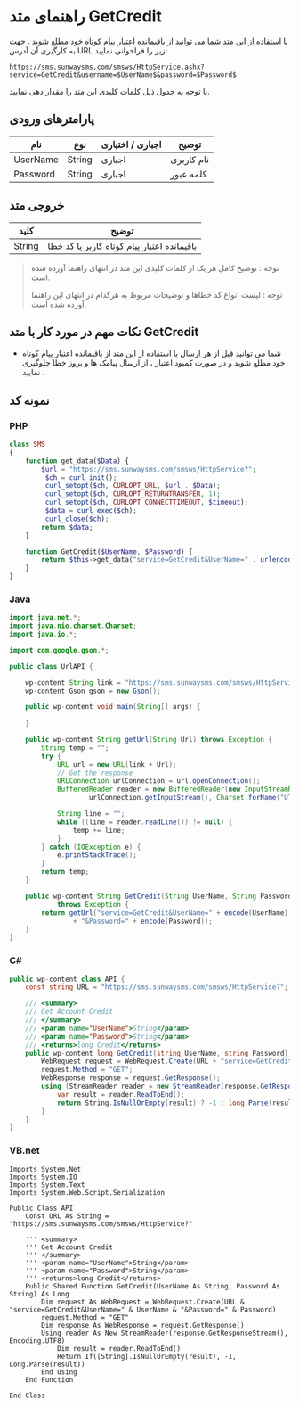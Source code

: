 # راهنمای متد GetCredit

با استفاده از این متد شما می توانید از باقیمانده اعتبار پیام کوتاه خود مطلع شوید . جهت به کارگیری آن آدرس URL زیر را فراخوانی نمایید:

```
https://sms.sunwaysms.com/smsws/HttpService.ashx?service=GetCredit&username=$UserName$&password=$Password$
```

با توجه به جدول ذیل کلمات کلیدی این متد را مقدار دهی نمایید.

## پارامترهای ورودی

| نام | نوع | اجباری / اختیاری | توضیح |
| --- | --- | --- | --- |
| UserName | String | اجباری | نام کاربری |
| Password | String | اجباری | کلمه عبور |

## خروجی متد

| کلید | توضیح |
| --- | --- |
| String | باقیمانده اعتبار پیام کوتاه کاربر یا کد خطا |

> توجه : توضیح کامل هر یک از کلمات کلیدی این متد در انتهای راهنما آورده شده است.
> 
> توجه : لیست انواع کد خطاها و توضیحات مربوط به هرکدام در انتهای این راهنما آورده شده است.

## نکات مهم در مورد کار با متد GetCredit

- شما می توانید قبل از هر ارسال با استفاده از این متد از باقیمانده اعتبار پیام کوتاه خود مطلع شوید و در صورت کمبود اعتبار ، از ارسال پیامک ها و بروز خطا جلوگیری نمایید .

## نمونه کد

### PHP

```PHP
class SMS
{
    function get_data($Data) {
        $url = "https://sms.sunwaysms.com/smsws/HttpService?";
         $ch = curl_init();
         curl_setopt($ch, CURLOPT_URL, $url . $Data);
         curl_setopt($ch, CURLOPT_RETURNTRANSFER, 1);
         curl_setopt($ch, CURLOPT_CONNECTTIMEOUT, $timeout);
         $data = curl_exec($ch);
         curl_close($ch);
        return $data;
    }

    function GetCredit($UserName, $Password) {
        return $this->get_data("service=GetCredit&UserName=" . urlencode($UserName) . "&Password=" . urlencode($Password));
    }
}
```

### Java

```Java
import java.net.*;
import java.nio.charset.Charset;
import java.io.*;

import com.google.gson.*;

public class UrlAPI {

    wp-content String link = "https://sms.sunwaysms.com/smsws/HttpService?";
    wp-content Gson gson = new Gson();

    public wp-content void main(String[] args) {
        
    }

    public wp-content String getUrl(String Url) throws Exception {
        String temp = "";
        try {
            URL url = new URL(link + Url);
            // Get the response
            URLConnection urlConnection = url.openConnection();
            BufferedReader reader = new BufferedReader(new InputStreamReader(
                    urlConnection.getInputStream(), Charset.forName("UTF-8")));

            String line = "";
            while ((line = reader.readLine()) != null) {
                temp += line;
            }
        } catch (IOException e) {
            e.printStackTrace();
        }
        return temp;
    }

    public wp-content String GetCredit(String UserName, String Password)
            throws Exception {
        return getUrl("service=GetCredit&UserName=" + encode(UserName)
                + "&Password=" + encode(Password));
    }
}
```

### C#

```C#
public wp-content class API {
    const string URL = "https://sms.sunwaysms.com/smsws/HttpService?";

    /// <summary>
    /// Get Account Credit
    /// </summary>
    /// <param name="UserName">String</param>
    /// <param name="Password">String</param>
    /// <returns>long Credit</returns>
    public wp-content long GetCredit(string UserName, string Password) {
        WebRequest request = WebRequest.Create(URL + "service=GetCredit&UserName=" + UserName + "&Password=" + Password);
        request.Method = "GET";
        WebResponse response = request.GetResponse();
        using (StreamReader reader = new StreamReader(response.GetResponseStream(), Encoding.UTF8)) {
            var result = reader.ReadToEnd();
            return String.IsNullOrEmpty(result) ? -1 : long.Parse(result);
        }
    }
}
```

### VB.net

```VB
Imports System.Net
Imports System.IO
Imports System.Text
Imports System.Web.Script.Serialization

Public Class API
    Const URL As String = "https://sms.sunwaysms.com/smsws/HttpService?"

    ''' <summary>
    ''' Get Account Credit
    ''' </summary>
    ''' <param name="UserName">String</param>
    ''' <param name="Password">String</param>
    ''' <returns>long Credit</returns>
    Public Shared Function GetCredit(UserName As String, Password As String) As Long
        Dim request As WebRequest = WebRequest.Create(URL & "service=GetCredit&UserName=" & UserName & "&Password=" & Password)
        request.Method = "GET"
        Dim response As WebResponse = request.GetResponse()
        Using reader As New StreamReader(response.GetResponseStream(), Encoding.UTF8)
            Dim result = reader.ReadToEnd()
            Return If([String].IsNullOrEmpty(result), -1, Long.Parse(result))
        End Using
    End Function

End Class
```
